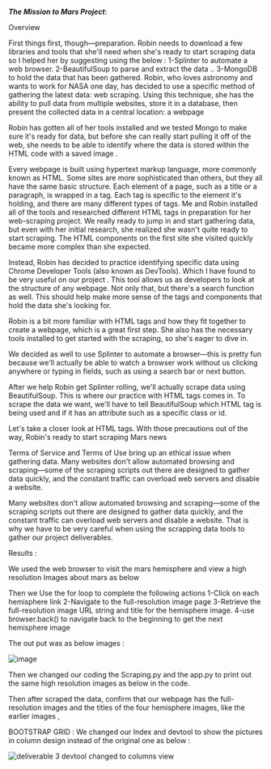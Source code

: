 ***The  Mission to Mars Project***: 


Overview 

First things first, though—preparation. Robin needs to download a few libraries and tools that she'll need when she's ready to start scraping data so I helped her by suggesting using the below :
 1-Splinter to automate a web browser.
2-BeautifulSoup to parse and extract the data ..
3-MongoDB to hold the data that has been gathered.
Robin, who loves astronomy and wants to work for NASA one day, has decided to use a specific method of gathering the latest data: web scraping. Using this technique, she has the ability to pull data from multiple websites, store it in a database, then present the collected data in a central location: a webpage

Robin has gotten all of her tools installed and we  tested Mongo to make sure it's ready for data, but before she can really start pulling it off of the web, she needs to be able to identify where the data is stored within the HTML code with a saved image .

Every webpage is built using hypertext markup language, more commonly known as HTML. Some sites are more sophisticated than others, but they all have the same basic structure. Each element of a page, such as a title or a paragraph, is wrapped in a tag. Each tag is specific to the element it's holding, and there are many different types of tags.
Me and Robin installed all of the tools and researched different HTML tags in preparation for her web-scraping project. We really ready to jump in and start gathering data, but even with her initial research, she realized she wasn't quite ready to start scraping. The HTML components on the first site she visited quickly became more complex than she expected.

Instead, Robin has decided to practice identifying specific data using Chrome Developer Tools (also known as DevTools). Which I have found to be very useful on our project .
This tool allows us as developers to look at the structure of any webpage. Not only that, but there's a search function as well. This should help make more sense of the tags and components that hold the data she's looking for.


Robin is a bit more familiar with HTML tags and how they fit together to create a webpage, which is a great first step. She also has the necessary tools installed to get started with the scraping, so she's eager to dive in.

We decided as well to use  Splinter to automate a browser—this is pretty fun because we'll actually be able to watch a browser work without us clicking anywhere or typing in fields, such as using a search bar or next button.

After we help Robin get Splinter rolling, we'll actually scrape data using BeautifulSoup. This is where our practice with HTML tags comes in. To scrape the data we want, we'll have to tell BeautifulSoup which HTML tag is being used and if it has an attribute such as a specific class or id.

Let's take a closer look at HTML tags.
With those precautions out of the way, Robin's ready to start scraping Mars news

Terms of Service and Terms of Use bring up an ethical issue when gathering data. Many websites don't allow automated browsing and scraping—some of the scraping scripts out there are designed to gather data quickly, and the constant traffic can overload web servers and disable a website.

Many websites don't allow automated browsing and scraping—some of the scraping scripts out there are designed to gather data quickly, and the constant traffic can overload web servers and disable a website.
That is why we have to be very careful when using the scrapping data tools to gather our project deliverables.


Results :

We used the web browser to visit the mars hemisphere and view a high resolution Images about mars as below  


Then we Use the for loop to complete the following actions 
1-Click on each hemisphere link 
2-Navigate to the full-resolution image page
3-Retrieve the full-resolution image URL string and title for the hemisphere image.
 4-use browser.back() to navigate back to the beginning to get the next hemisphere image

The out put was as below images :


    
 ![image](https://user-images.githubusercontent.com/89116297/160252601-405e92a8-aae6-4470-82a3-918d7a9ece12.png)
 




Then we changed our coding the Scraping.py and the app.py to print out the same high resolution images as below in the code.


Then after scraped the data, confirm that our webpage has the full-resolution images and the titles of the four hemisphere images, like the earlier images , 


BOOTSTRAP GRID :
We changed our Index and devtool to show the pictures in column design instead of the original one as below :


![deliverable 3 devtool changed to columns view ](https://user-images.githubusercontent.com/89116297/160252643-5fec2fea-2549-4d41-ac8d-42e33c698a5d.png)



 

